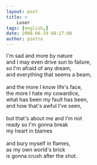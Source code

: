 ```yaml
---
layout: post
title: >
    Loser
tags: [english,]
date: 2008-06-29 08:27:00
author: pietro
---
```

I'm sad and more by nature<br/>and I may even drive sun to failure,<br/>so I'm afraid of any dream,<br/>and everything that seems a beam,<br/><br/>and the more I know life's face,<br/>the more I hate my cowardice,<br/>what has been my fault has been,<br/>and how that's awful I've seen,<br/><br/>but that's about me and I'm not<br/>ready so I'm gonna break<br/>my heart in blames<br/><br/>and bury myself in flames,<br/>as my own world's brick<br/>is gonna crush after the shot.
